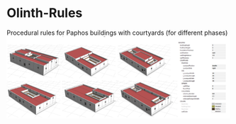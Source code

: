 # Olinth-Rules
Procedural rules for Paphos buildings with courtyards (for different phases)
![Logo](paphos-withattrs.png)


